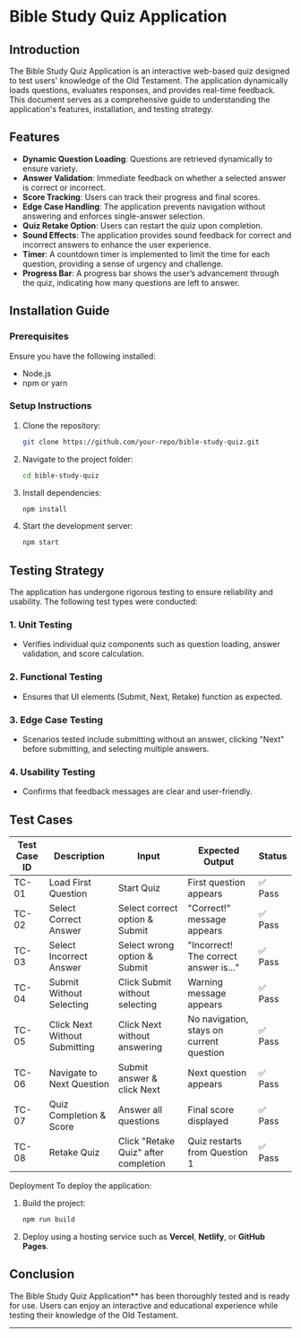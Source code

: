 

# Bible Study Quiz Application

## Introduction
The Bible Study Quiz Application is an interactive web-based quiz designed to test users' knowledge of the Old Testament. The application dynamically loads questions, evaluates responses, and provides real-time feedback. This document serves as a comprehensive guide to understanding the application's features, installation, and testing strategy.

## Features
- **Dynamic Question Loading**: Questions are retrieved dynamically to ensure variety.
- **Answer Validation**: Immediate feedback on whether a selected answer is correct or incorrect.
- **Score Tracking**: Users can track their progress and final scores.
- **Edge Case Handling**: The application prevents navigation without answering and enforces single-answer selection.
- **Quiz Retake Option**: Users can restart the quiz upon completion.
- **Sound Effects**: The application provides sound feedback for correct and incorrect answers to enhance the user experience.
- **Timer**: A countdown timer is implemented to limit the time for each question, providing a sense of urgency and challenge.
- **Progress Bar**: A progress bar shows the user’s advancement through the quiz, indicating how many questions are left to answer.

## Installation Guide
### Prerequisites
Ensure you have the following installed:
- Node.js
- npm or yarn

### Setup Instructions
1. Clone the repository:
   ```bash
   git clone https://github.com/your-repo/bible-study-quiz.git
   ```
2. Navigate to the project folder:
   ```bash
   cd bible-study-quiz
   ```
3. Install dependencies:
   ```bash
   npm install
   ```
4. Start the development server:
   ```bash
   npm start
   ```

## Testing Strategy
The application has undergone rigorous testing to ensure reliability and usability. The following test types were conducted:

### 1. Unit Testing
- Verifies individual quiz components such as question loading, answer validation, and score calculation.

### 2. Functional Testing
- Ensures that UI elements (Submit, Next, Retake) function as expected.

### 3. Edge Case Testing
- Scenarios tested include submitting without an answer, clicking "Next" before submitting, and selecting multiple answers.

### 4. Usability Testing
- Confirms that feedback messages are clear and user-friendly.

## Test Cases
| Test Case ID | Description                    | Input                           | Expected Output                              | Status |
|-------------|--------------------------------|--------------------------------|----------------------------------------------|--------|
| TC-01       | Load First Question           | Start Quiz                     | First question appears                      | ✅ Pass |
| TC-02       | Select Correct Answer         | Select correct option & Submit | "Correct!" message appears                  | ✅ Pass |
| TC-03       | Select Incorrect Answer       | Select wrong option & Submit   | "Incorrect! The correct answer is..."       | ✅ Pass |
| TC-04       | Submit Without Selecting      | Click Submit without selecting | Warning message appears                      | ✅ Pass |
| TC-05       | Click Next Without Submitting | Click Next without answering   | No navigation, stays on current question    | ✅ Pass |
| TC-06       | Navigate to Next Question     | Submit answer & click Next     | Next question appears                        | ✅ Pass |
| TC-07       | Quiz Completion & Score       | Answer all questions           | Final score displayed                        | ✅ Pass |
| TC-08       | Retake Quiz                   | Click "Retake Quiz" after completion | Quiz restarts from Question 1       | ✅ Pass |

 Deployment
To deploy the application:
1. Build the project:
   ```bash
   npm run build
   ```
2. Deploy using a hosting service such as **Vercel**, **Netlify**, or **GitHub Pages**.

## Conclusion
The Bible Study Quiz Application** has been thoroughly tested and is ready for use. Users can enjoy an interactive and educational experience while testing their knowledge of the Old Testament.

---


